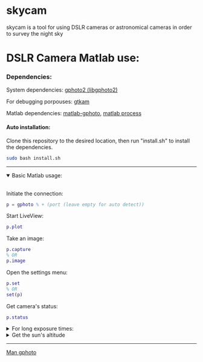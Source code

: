 # skycam

skycam is a tool for using DSLR cameras or astronomical cameras in order to survey the night sky

# DSLR Camera Matlab use:

### Dependencies:

System dependencies: [gphoto2 (libgphoto2)](http://www.gphoto.org/)

For debugging porpouses: [gtkam](http://www.gphoto.org/proj/gtkam/)

Matlab dependencies: [matlab-gphoto](https://gitlab.com/astrophotography/matlab-gphoto/), [matlab process](https://github.com/farhi/matlab-process)

#### Auto installation:

Clone this repository to the desired location, then run "install.sh" to install the dependencies.
```bash
sudo bash install.sh
```

---

<details open>
<summary> Basic Matlab usage: </summary>
<br>
	

Initiate the connection:
```matlab
p = gphoto % + (port (leave empty for auto detect))
```
Start LiveView:
```matlab
p.plot
```
Take an image:
```matlab
p.capture
% OR
p.image
```
Open the settings menu:
```matlab
p.set
% OR
set(p)
```
Get camera's status:
```matlab
p.status
```
	
</details>

<details>
	
<summary> For long exposure times:</summary>
<br>


```matlab
p.set('bulb', 0)
p.set('shutterspeed', /*Shutter Speed Choice Number*/)
```
Possible choices:
```
Label: Shutter Speed                                                           
Readonly: 0
Type: RADIO
Current: 0.5000s
Choice: 0 0.0001s
Choice: 1 0.0002s
Choice: 2 0.0003s
Choice: 3 0.0004s
Choice: 4 0.0005s
Choice: 5 0.0006s
Choice: 6 0.0008s
Choice: 7 0.0010s
Choice: 8 0.0012s
Choice: 9 0.0015s
Choice: 10 0.0020s
Choice: 11 0.0025s
Choice: 12 0.0031s
Choice: 13 0.0040s
Choice: 14 0.0050s
Choice: 15 0.0062s
Choice: 16 0.0080s
Choice: 17 0.0100s
Choice: 18 0.0125s
Choice: 19 0.0166s
Choice: 20 0.0200s
Choice: 21 0.0250s
Choice: 22 0.0333s
Choice: 23 0.0400s
Choice: 24 0.0500s
Choice: 25 0.0666s
Choice: 26 0.0769s
Choice: 27 0.1000s
Choice: 28 0.1250s
Choice: 29 0.1666s
Choice: 30 0.2000s
Choice: 31 0.2500s
Choice: 32 0.3333s
Choice: 33 0.4000s
Choice: 34 0.5000s
Choice: 35 0.6250s
Choice: 36 0.7692s
Choice: 37 1.0000s
Choice: 38 1.3000s
Choice: 39 1.6000s
Choice: 40 2.0000s
Choice: 41 2.5000s
Choice: 42 3.0000s
Choice: 43 4.0000s
Choice: 44 5.0000s
Choice: 45 6.0000s
Choice: 46 8.0000s
Choice: 47 10.0000s
Choice: 48 13.0000s
Choice: 49 15.0000s
Choice: 50 20.0000s
Choice: 51 25.0000s
Choice: 52 30.0000s
Choice: 53 Bulb
Choice: 54 Time
```
Choice 53 ('Bulb') can be used for an indefinete exposure time

</details>

<details>
<summary> Get the sun's altitude </summary>
<br>

We use AstroPack's "celestial" in order to detremine where the sun is (in order to determine whether it is time to start taking images).
Basic sun altitude reading:
```matlab
% Get sun parameters
sun = celestial.SolarSys.get_sun;
% Extract altitude
sunalt = sun.Alt
% If we want to convert to degrees:
sunalt = rad2deg(sun.Alt);
```
</details>

---

[Man gphoto](https://manpages.ubuntu.com/manpages/impish/man1/gphoto2.1.html)
